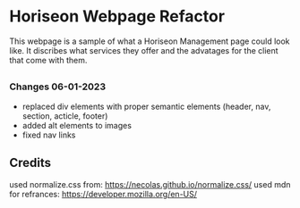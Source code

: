# Horiseon Webpage Refactor
 This webpage is a sample of what a Horiseon Management page could look like. It discribes what services they offer and the advatages for the client that come with them. 

##

### Changes 06-01-2023
* replaced div elements with proper semantic elements (header, nav, section, acticle, footer)
* added alt elements to images
* fixed nav links

## Credits
used normalize.css from: https://necolas.github.io/normalize.css/
used mdn for refrances: https://developer.mozilla.org/en-US/